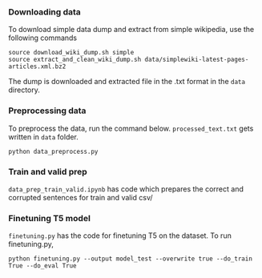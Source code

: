 ### Downloading data
To download simple data dump and extract from simple wikipedia, use the following commands

```
source download_wiki_dump.sh simple
source extract_and_clean_wiki_dump.sh data/simplewiki-latest-pages-articles.xml.bz2
```
The dump is downloaded and extracted file in the .txt format in the ```data``` directory.

### Preprocessing data
To preprocess the data, run the command below. ```processed_text.txt``` gets written in ```data``` folder.  
```
python data_preprocess.py
```
### Train and valid prep
```data_prep_train_valid.ipynb``` has code which prepares the correct and corrupted sentences for train and valid csv/

### Finetuning T5 model
```finetuning.py``` has the code for finetuning T5 on the dataset.
To run finetuning.py, 
```
python finetuning.py --output model_test --overwrite true --do_train True --do_eval True
```


